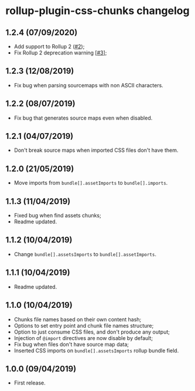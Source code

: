 # rollup-plugin-css-chunks changelog

## 1.2.4 (07/09/2020)

* Add support to Rollup 2 ([#2](https://github.com/domingues/rollup-plugin-css-chunks/pull/2));
* Fix Rollup 2 deprecation warning [[#3](https://github.com/domingues/rollup-plugin-css-chunks/issues/3)];

## 1.2.3 (12/08/2019)

* Fix bug when parsing sourcemaps with non ASCII characters.

## 1.2.2 (08/07/2019)

* Fix bug that generates source maps even when disabled.

## 1.2.1 (04/07/2019)

* Don't break source maps when imported CSS files don't have them.

## 1.2.0 (21/05/2019)

* Move imports from `bundle[].assetImports` to `bundle[].imports`.

## 1.1.3 (11/04/2019)

* Fixed bug when find assets chunks;
* Readme updated.

## 1.1.2 (10/04/2019)

* Change `bundle[].assetsImports` to `bundle[].assetImports`.

## 1.1.1 (10/04/2019)

* Readme updated.

## 1.1.0 (10/04/2019)

* Chunks file names based on their own content hash;
* Options to set entry point and chunk file names structure;
* Option to just consume CSS files, and don't produce any output;
* Injection of `@import` directives are now disable by default;
* Fix bug when files don't have source map data;
* Inserted CSS imports on `bundle[].assetsImports` rollup bundle field.

## 1.0.0 (09/04/2019)

* First release.
